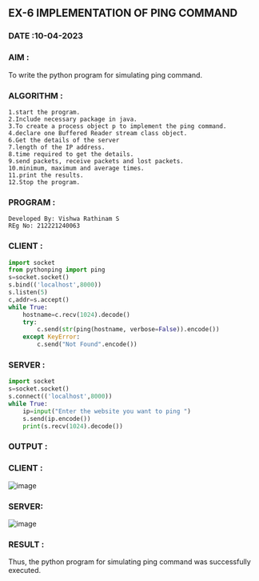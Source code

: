 ## EX-6 IMPLEMENTATION OF PING COMMAND
### DATE :10-04-2023

### AIM :

To write the python program for simulating ping command.

### ALGORITHM :
```
1.start the program.
2.Include necessary package in java.
3.To create a process object p to implement the ping command.
4.declare one Buffered Reader stream class object.
6.Get the details of the server
7.length of the IP address.
8.time required to get the details.
9.send packets, receive packets and lost packets.
10.minimum, maximum and average times.
11.print the results.
12.Stop the program.
```
### PROGRAM :
```
Developed By: Vishwa Rathinam S
REg No: 212221240063
```
### CLIENT :
```py
import socket
from pythonping import ping
s=socket.socket()
s.bind(('localhost',8000))
s.listen(5)
c,addr=s.accept()
while True:
    hostname=c.recv(1024).decode()
    try:
        c.send(str(ping(hostname, verbose=False)).encode())
    except KeyError:
        c.send("Not Found".encode())
```
### SERVER :
```py
import socket
s=socket.socket()
s.connect(('localhost',8000))
while True:
    ip=input("Enter the website you want to ping ")
    s.send(ip.encode())
    print(s.recv(1024).decode())
```
### OUTPUT :

### CLIENT :

![image](https://user-images.githubusercontent.com/122860624/243069244-147fb995-cf9e-4442-bc28-c7981edebcca.png)

### SERVER:

![image](https://user-images.githubusercontent.com/122860624/243069409-cfa11b4e-8d84-4467-b55c-2379b3db40b3.png)

### RESULT :

Thus, the python program for simulating ping command was successfully executed.
